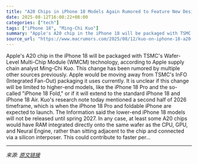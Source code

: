 ```yaml
---
title: "A20 Chips in iPhone 18 Models Again Rumored to Feature New Design"
date: 2025-08-12T16:08:22+08:00
categories: ["tech"]
tags: ["iPhone 18", "Ming-Chi Kuo"]
summary: "Apple's A20 chip in the iPhone 18 will be packaged with TSMC's Wafer-Level Multi-Chip Module (WMCM) technology, according to Apple supply chain analyst Ming-Chi Kuo. This change has been rumored by mu"
source_url: "https://www.macrumors.com/2025/08/12/kuo-on-iphone-18-a20-chip-packaging/"
---
```


Apple's A20 chip in the iPhone 18 will be packaged with TSMC's Wafer-Level Multi-Chip Module (WMCM) technology, according to Apple supply chain analyst Ming-Chi Kuo. This change has been rumored by multiple other sources previously. Apple would be moving away from TSMC's InFO (Integrated Fan-Out) packaging it uses currently. It is unclear if this change will be limited to higher-end models, like the iPhone 18 Pro and the so-called "iPhone 18 Fold," or if it will extend to the standard iPhone 18 and iPhone 18 Air. Kuo's research note today mentioned a second half of 2026 timeframe, which is when the iPhone 18 Pro and foldable iPhone are expected to launch. The Information said the lower-end iPhone 18 models will not be released until spring 2027. In any case, at least some A20 chips would have RAM integrated directly onto the same wafer as the CPU, GPU, and Neural Engine, rather than sitting adjacent to the chip and connected via a silicon interposer. This could contribute to faster per...

---

*来源: [原文链接](https://www.macrumors.com/2025/08/12/kuo-on-iphone-18-a20-chip-packaging/)*
